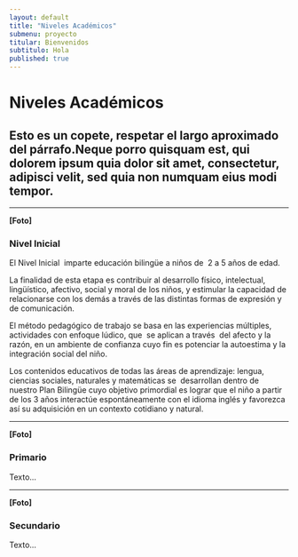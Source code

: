 ```yaml
---
layout: default
title: "Niveles Académicos"
submenu: proyecto
titular: Bienvenidos
subtitulo: Hola
published: true
---
```


# Niveles Académicos

## Esto es un copete, respetar el largo aproximado del párrafo.Neque porro quisquam est, qui dolorem ipsum quia dolor sit amet, consectetur, adipisci velit, sed quia non numquam eius modi tempor.

---

**[Foto]**

### Nivel Inicial

El Nivel Inicial  imparte educación bilingüe a niños de  2 a 5 años de edad.

La finalidad de esta etapa es contribuir al desarrollo físico, intelectual, lingüístico, afectivo, social y moral de los niños, y estimular la capacidad de relacionarse con los demás a través de las distintas formas de expresión y de comunicación.

El método pedagógico de trabajo se basa en las experiencias múltiples,  actividades con enfoque lúdico, que  se aplican a través  del afecto y la razón, en un ambiente de confianza cuyo fin es potenciar la autoestima y la integración social del niño.

Los contenidos educativos de todas las áreas de aprendizaje: lengua, ciencias sociales, naturales y matemáticas se  desarrollan dentro de nuestro Plan Bilingüe cuyo objetivo primordial es lograr que el niño a partir de los 3 años interactúe espontáneamente con el idioma inglés y favorezca así su adquisición en un contexto cotidiano y natural.

---

**[Foto]**

### Primario


Texto...

---

**[Foto]**

### Secundario


Texto...
